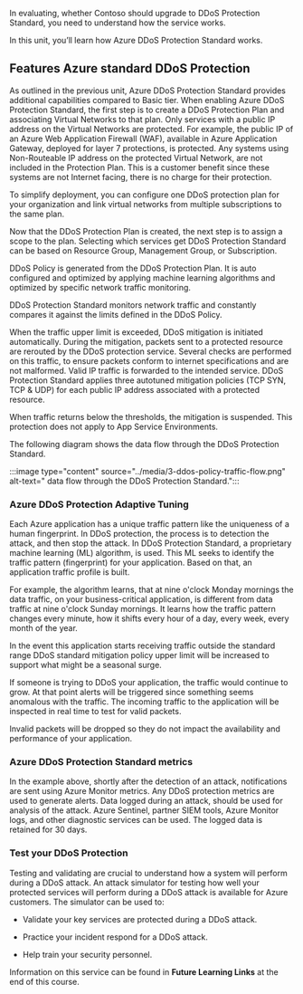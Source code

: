 
In evaluating, whether Contoso should upgrade to DDoS Protection Standard, you need to understand how the service works.

In this unit, you’ll learn how Azure DDoS Protection Standard works.

## Features Azure standard DDoS Protection

As outlined in the previous unit, Azure DDoS Protection Standard provides additional capabilities compared to Basic tier. When enabling Azure DDoS Protection Standard, the first step is to create a DDoS Protection Plan and associating Virtual Networks to that plan. Only services with a public IP address on the Virtual Networks are protected. For example, the public IP of an Azure Web Application Firewall (WAF), available in Azure Application Gateway, deployed for layer 7 protections, is protected. Any systems using Non-Routeable IP address on the protected Virtual Network, are not included in the Protection Plan. This is a customer benefit since these systems are not Internet facing, there is no charge for their protection.

To simplify deployment, you can configure one DDoS protection plan for your organization and link virtual networks from multiple subscriptions to the same plan.

Now that the DDoS Protection Plan is created, the next step is to assign a scope to the plan. Selecting which services get DDoS Protection Standard can be based on Resource Group, Management Group, or Subscription.

DDoS Policy is generated from the DDoS Protection Plan. It is auto configured and optimized by applying machine learning algorithms and optimized by specific network traffic monitoring.

DDoS Protection Standard monitors network traffic and constantly compares it against the limits defined in the DDoS Policy.

When the traffic upper limit is exceeded, DDoS mitigation is initiated automatically.  During the mitigation, packets sent to a protected resource are rerouted by the DDoS protection service. Several checks are performed on this traffic, to ensure packets conform to internet specifications and are not malformed. Valid IP traffic is forwarded to the intended service. DDoS Protection Standard applies three autotuned mitigation policies (TCP SYN, TCP & UDP) for each public IP address associated with a protected resource.

When traffic returns below the thresholds, the mitigation is suspended. This protection does not apply to App Service Environments.

The following diagram shows the data flow through the DDoS Protection Standard.

:::image type="content" source="../media/3-ddos-policy-traffic-flow.png" alt-text=" data flow through the DDoS Protection Standard.":::

### Azure DDoS Protection Adaptive Tuning

Each Azure application has a unique traffic pattern like the uniqueness of a human fingerprint. In DDoS protection, the process is to detection the attack, and then stop the attack. In DDoS Protection Standard, a proprietary machine learning (ML) algorithm, is used. This ML seeks to identify the traffic pattern (fingerprint) for your application. Based on that, an application traffic profile is built.

For example, the algorithm learns, that at nine o'clock Monday mornings the data traffic, on your business-critical application, is different from data traffic at nine o'clock Sunday mornings. It learns how the traffic pattern changes every minute, how it shifts every hour of a day, every week, every month of the year.

In the event this application starts receiving traffic outside the standard range DDoS standard mitigation policy upper limit will be increased to support what might be a seasonal surge.

If someone is trying to DDoS your application, the traffic would continue to grow. At that point alerts will be triggered since something seems anomalous with the traffic. The incoming traffic to the application will be inspected in real time to test for valid packets.

Invalid packets will be dropped so they do not impact the availability and performance of your application.

### Azure DDoS Protection Standard metrics

In the example above, shortly after the detection of an attack, notifications are sent using Azure Monitor metrics. Any DDoS protection metrics are used to generate alerts. Data logged during an attack, should be used for analysis of the attack. Azure Sentinel, partner SIEM tools, Azure Monitor logs, and other diagnostic services can be used. The logged data is retained for 30 days.

### Test your DDoS Protection

Testing and validating are crucial to understand how a system will perform during a DDoS attack. An attack simulator for testing how well your protected services will perform during a DDoS attack is available for Azure customers. The simulator can be used to:

- Validate your key services are protected during a DDoS attack.

- Practice your incident respond for a DDoS attack.

- Help train your security personnel.

Information on this service can be found in **Future Learning Links** at the end of this course.
